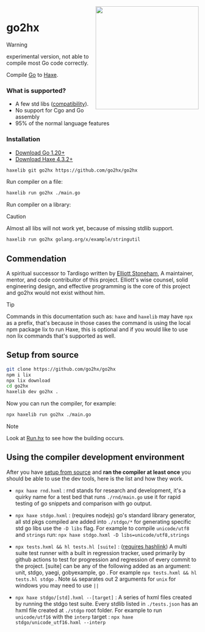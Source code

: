 <img src="logo.svg" width="270" align="right"/>

go2hx
==========
> [!WARNING]  
> experimental version, not able to compile most Go code correctly.

Compile [Go](https://go.dev) to [Haxe](https://haxe.org).


### What is supported?

* A few std libs ([compatibility](https://go2hx.github.io/)).
* No support for Cgo and Go assembly
* 95% of the normal language features

### Installation
* [Download Go 1.20+](https://golang.org/dl/)
* [Download Haxe 4.3.2+](https://build.haxe.org/builds/haxe/)


```sh
haxelib git go2hx https://github.com/go2hx/go2hx
```


Run compiler on a file:
```sh
haxelib run go2hx ./main.go
```


Run compiler on a library:
> [!CAUTION]
> Almost all libs will not work yet, because of missing stdlib support.

```sh
haxelib run go2hx golang.org/x/example/stringutil
```



## Commendation

A spiritual successor to Tardisgo written by [Elliott Stoneham](https://github.com/elliott5),
A maintainer, mentor, and code contribuitor of this project. Elliott's wise counsel, solid engineering design, and effective programming is the core of this project and go2hx would not exist without him.

> [!TIP]
> Commands in this documentation such as: ``haxe`` and ``haxelib`` may have ``npx`` as a prefix, that's because in those cases the command is using the local npm package lix to run Haxe, this is optional and if you would like to use non lix commands that's supported as well.


## Setup from source


```sh
git clone https://github.com/go2hx/go2hx
npm i lix
npx lix download
cd go2hx
haxelib dev go2hx .
```
Now you can run the compiler, for example:
```sh
npx haxelib run go2hx ./main.go 
```

> [!NOTE]
> Look at [Run.hx](./Run.hx) to see how the building occurs.

## Using the compiler development environment

After you have [setup from source](#setup-from-source) and **ran the compiler at least once** you should be able to use the dev tools, here is the list and how they work.

* ``npx haxe rnd.hxml`` : rnd stands for research and development, it's a quirky name for a test bed that runs ``./rnd/main.go`` use it for rapid testing of go snippets and comparison with go output.
* ``npx haxe stdgo.hxml`` : (requires nodejs) go's standard library generator, all std pkgs compiled are added into ``./stdgo/*`` for generating specific std go libs use the ``-D libs`` flag. For example to compile ``unicode/utf8`` and ``strings`` run: ``npx haxe stdgo.hxml -D libs=unicode/utf8,strings``

* ``npx tests.hxml && hl tests.hl [suite]`` : ([requires hashlink](https://hashlink.haxe.org/#download)) A multi suite test runner with a built in regression tracker, used primarily by github actions to test for progression and regression of every commit to the project. [suite] can be any of the following added as an argument: unit, stdgo, yaegi, gobyexample, go . For example ``npx tests.hxml && hl tests.hl stdgo`` . Note ``&&`` separates out 2 arguments for ``unix`` for windows you may need to use ``||``

* ``npx haxe stdgo/[std].hxml --[target]`` : A series of hxml files created by running the stdgo test suite. Every stdlib listed in ``./tests.json`` has an hxml file created at ``./stdgo`` root folder. For example to run ``unicode/utf16`` with the ``interp`` target : ``npx haxe stdgo/unicode_utf16.hxml --interp``
